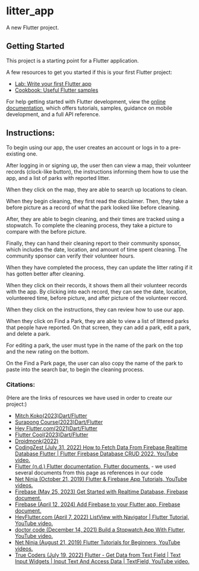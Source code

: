 # litter_app

A new Flutter project.

## Getting Started

This project is a starting point for a Flutter application.

A few resources to get you started if this is your first Flutter project:

- [Lab: Write your first Flutter app](https://docs.flutter.dev/get-started/codelab)
- [Cookbook: Useful Flutter samples](https://docs.flutter.dev/cookbook)

For help getting started with Flutter development, view the
[online documentation](https://docs.flutter.dev/), which offers tutorials,
samples, guidance on mobile development, and a full API reference.

## Instructions:

To begin using our app, the user creates an account or logs in to a pre-existing one.

After logging in or signing up, the user then can view a map, their volunteer records (clock-like button), the instructions informing them how to use the app, and a list of parks with reported litter.

When they click on the map, they are able to search up locations to clean.

When they begin cleaning, they first read the disclaimer. Then, they take a before picture as a record of what the park looked like before cleaning.

After, they are able to begin cleaning, and their times are tracked using a stopwatch. To complete the cleaning process, they take a picture to compare with the before picture.

Finally, they can hand their cleaning report to their community sponsor, which includes the date, location, and amount of time spent cleaning. The community sponsor can verify their volunteer hours.

When they have completed the process, they can update the litter rating if it has gotten better after cleaning.

When they click on their records, it shows them all their volunteer records with the app. By clicking into each record, they can see the date, location, volunteered time, before picture, and after picture of the volunteer record.

When they click on the instructions, they can review how to use our app.

When they click on Find a Park, they are able to view a list of littered parks that people have reported. On that screen, they can add a park, edit a park, and delete a park.

For editing a park, the user must type in the name of the park on the top and the new rating on the bottom.

On the Find a Park page, the user can also copy the name of the park to paste into the search bar, to begin the cleaning process.

### Citations:
(Here are the links of resources we have used in order to create our project:)
- [Mitch Koko(2023)Dart/Flutter](https://www.youtube.com/watch?v=iQOvD0y-xnw&t=639s)
- [Surapong Course(2023)Dart/Flutter](https://www.youtube.com/watch?v=HL5PCR7r9lE)
- [Hey Flutter.com(2021)Dart/Flutter](https://www.youtube.com/watch?v=CNUBhb_cM6E)
- [Flutter Cool(2023)Dart/Flutter](https://www.youtube.com/watch?v=S5pBcTlMy_M)
- [Droidmonk(2022)](https://www.youtube.com/watch?v=u52TWx41oU4&list=LL&index=37&t=932s)
- [CodingZest (July 31, 2022) How to Fetch Data From Firebase Realtime Database Flutter | Flutter Firebase Database CRUD 2022. YouTube video.](https://www.youtube.com/watch?v=zn2vHRbWszY)
- [Flutter (n.d.) Flutter documentation, Flutter documents.](https://docs.flutter.dev/) - we used several documents from this page as references in our code
- [Net Ninja (October 21, 2019) Flutter & Firebase App Tutorials, YouTube videos.](https://www.youtube.com/watch?v=sfA3NWDBPZ4&list=PL4cUxeGkcC9j--TKIdkb3ISfRbJeJYQwC&index=2)
- [Firebase (May 25, 2023) Get Started with Realtime Database, Firebase document.](https://firebase.google.com/docs/database/flutter/start?_gl=1*1ejaj5e*_up*MQ..*_ga*MTkyODY2NzcyOS4xNzEwMTkxNTQ4*_ga_CW55HF8NVT*MTcxMDE5MTU0OC4xLjAuMTcxMDE5MTU0OC4wLjAuMA)
- [Firebase (April 12, 2024) Add Firebase to your Flutter app, Firebase document.](https://firebase.google.com/docs/flutter/setup?platform=ios)
- [HeyFlutter.com (April 7, 2022) ListView with Navigator | Flutter Tutorial, YouTube video.](https://www.youtube.com/watch?v=4tG8M4wK4F0)
- [doctor code (December 14, 2021) Build a Stopwatch App With Flutter, YouTube video.](https://www.youtube.com/watch?v=iI-BR-fr0bQ)
- [Net Ninja (August 21, 2019) Flutter Tutorials for Beginners, YouTube videos.](https://www.youtube.com/watch?v=1ukSR1GRtMU&list=PL4cUxeGkcC9jLYyp2Aoh6hcWuxFDX6PBJ&index=5)
- [True Coders (July 19, 2022) Flutter - Get Data from Text Field | Text Input Widgets | Input Text And Access Data | TextField, YouTube video.](https://www.youtube.com/watch?v=wCs4Y6HPVg4)